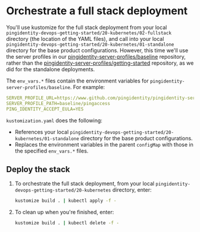 # Orchestrate a full stack deployment

You'll use kustomize for the full stack deployment from your local `pingidentity-devops-getting-started/20-kubernetes/02-fullstack` directory (the location of the YAML files), and call into your local `pingidentity-devops-getting-started/20-kubernetes/01-standalone` directory for the base product configurations. However, this time we'll use the server profiles in our [pingidentity-server-profiles/baseline](https://github.com/pingidentity/pingidentity-server-profiles/tree/master/baseline) repository, rather than the [pingidentity-server-profiles/getting-started](https://github.com/pingidentity/pingidentity-server-profiles/tree/master/getting-started) repository, as we did for the standalone deployments.

The `env_vars.*` files contain the environment variables for `pingidentity-server-profiles/baseline`. For example:
```yaml
SERVER_PROFILE_URL=https://www.github.com/pingidentity/pingidentity-server-profiles.git
SERVER_PROFILE_PATH=baseline/pingaccess
PING_IDENTITY_ACCEPT_EULA=YES
```

`kustomization.yaml` does the following:

* References your local `pingidentity-devops-getting-started/20-kubernetes/01-standalone` directory for the base product configurations. 
* Replaces the environment variables in the parent `configMap` with those in the specified `env_vars.*` files.

## Deploy the stack

1. To orchestrate the full stack deployment, from your local `pingidentity-devops-getting-started/20-kubernetes` directory, enter:

   ```bash
   kustomize build . | kubectl apply -f -
   ```

2. To clean up when you're finished, enter:

   ```bash
   kustomize build . | kubectl delete -f -
   ```

